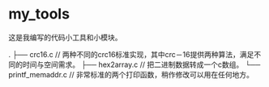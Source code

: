 # my_tools
这是我编写的代码小工具和小模块。

.
├── crc16.c   // 两种不同的crc16标准实现，其中crc－16提供两种算法，满足不同的时间与空间需求。
├── hex2array.c // 把二进制数据转成一个c数组。
└── printf_memaddr.c // 非常标准的两个打印函数，稍作修改可以用在任何地方。

